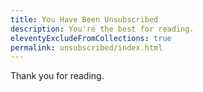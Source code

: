 ```yaml
---
title: You Have Been Unsubscribed
description: You're the best for reading.
eleventyExcludeFromCollections: true
permalink: unsubscribed/index.html
---
```


Thank you for reading.
